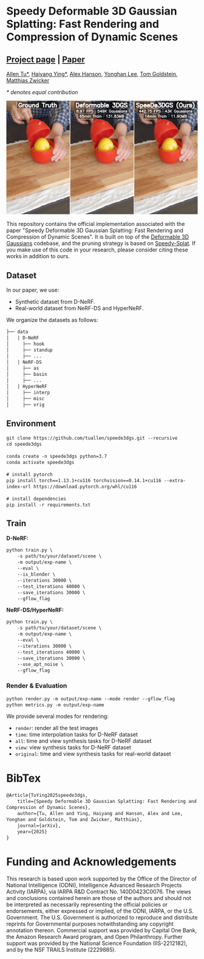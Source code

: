 # Speedy Deformable 3D Gaussian Splatting: Fast Rendering and Compression of Dynamic Scenes

## [Project page](https://speede3dgs.github.io/) | [Paper](https://arxiv.org/abs/2506.07917)

[Allen Tu*](https://tuallen.github.io/), [Haiyang Ying*](https://oceanying.github.io), [Alex Hanson](https://www.cs.umd.edu/~hanson/), [Yonghan Lee](https://sites.google.com/view/yonghan-lee/home), [Tom Goldstein](https://www.cs.umd.edu/~tomg/), [Matthias Zwicker](https://www.cs.umd.edu/~zwicker/)

*\* denotes equal contribution*


<img src="assets/teaser.png" alt="Teaser Figure" />

This repository contains the official implementation associated with the paper "Speedy Deformable 3D Gaussian Splatting: Fast Rendering and Compression of Dynamic Scenes". It is built on top of the [Deformable 3D Gaussians](https://github.com/ingra14m/Deformable-3D-Gaussians) codebase, and the pruning strategy is based on [Speedy-Splat](https://github.com/j-alex-hanson/speedy-splat). If you make use of this code in your research, please consider citing these works in addition to ours.

## Dataset

In our paper, we use:

- Synthetic dataset from D-NeRF.
- Real-world dataset from NeRF-DS and HyperNeRF.

We organize the datasets as follows:

```shell
├── data
│   | D-NeRF 
│     ├── hook
│     ├── standup 
│     ├── ...
│   | NeRF-DS
│     ├── as
│     ├── basin
│     ├── ...
│   | HyperNeRF
│     ├── interp
│     ├── misc
│     ├── vrig
```

## Environment

```shell
git clone https://github.com/tuallen/speede3dgs.git --recursive
cd speede3dgs

conda create -n speede3dgs python=3.7
conda activate speede3dgs

# install pytorch
pip install torch==1.13.1+cu116 torchvision==0.14.1+cu116 --extra-index-url https://download.pytorch.org/whl/cu116

# install dependencies
pip install -r requirements.txt
```

## Train

**D-NeRF:**

```shell
python train.py \ 
    -s path/to/your/dataset/scene \ 
    -m output/exp-name \ 
    --eval \ 
    --is_blender \ 
    --iterations 30000 \ 
    --test_iterations 40000 \ 
    --save_iterations 30000 \ 
    --gflow_flag 
```

**NeRF-DS/HyperNeRF:**

```shell
python train.py \ 
    -s path/to/your/dataset/scene \ 
    -m output/exp-name \ 
    --eval \ 
    --iterations 30000 \ 
    --test_iterations 40000 \ 
    --save_iterations 30000 \ 
    --use_apt_noise \ 
    --gflow_flag 
```


### Render & Evaluation

```shell
python render.py -m output/exp-name --mode render --gflow_flag
python metrics.py -m output/exp-name
```

We provide several modes for rendering:

- `render`: render all the test images
- `time`: time interpolation tasks for D-NeRF dataset
- `all`: time and view synthesis tasks for D-NeRF dataset
- `view`: view synthesis tasks for D-NeRF dataset
- `original`: time and view synthesis tasks for real-world dataset

# BibTex

```
@Article{TuYing2025speede3dgs,
    title={Speedy Deformable 3D Gaussian Splatting: Fast Rendering and Compression of Dynamic Scenes},
    author={Tu, Allen and Ying, Haiyang and Hanson, Alex and Lee, Yonghan and Goldstein, Tom and Zwicker, Matthias},
    journal={arXiv},
    year={2025}
}
```

# Funding and Acknowledgements

This research is based upon work supported by the Office of the Director of National Intelligence (ODNI), Intelligence Advanced Research Projects Activity (IARPA), via IARPA R&D Contract No. 140D0423C0076. The views and conclusions contained herein are those of the authors and should not be interpreted as necessarily representing the official policies or endorsements, either expressed or implied, of the ODNI, IARPA, or the U.S. Government. The U.S. Government is authorized to reproduce and distribute reprints for Governmental purposes notwithstanding any copyright annotation thereon. Commercial support was provided by Capital One Bank, the Amazon Research Award program, and Open Philanthropy. Further support was provided by the National Science Foundation (IIS-2212182), and by the NSF TRAILS Institute (2229885).
